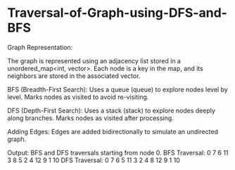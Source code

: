 # Traversal-of-Graph-using-DFS-and-BFS
Graph Representation:

The graph is represented using an adjacency list stored in a unordered_map<int, vector<int>>.
Each node is a key in the map, and its neighbors are stored in the associated vector.

BFS (Breadth-First Search):
Uses a queue (queue<int>) to explore nodes level by level.
Marks nodes as visited to avoid re-visiting.

DFS (Depth-First Search):
Uses a stack (stack<int>) to explore nodes deeply along branches.
Marks nodes as visited after processing.

Adding Edges:
Edges are added bidirectionally to simulate an undirected graph.

Output:
BFS and DFS traversals starting from node 0.
BFS Traversal: 0 7 6 11 3 8 5 2 4 12 9 1 10 
DFS Traversal: 0 7 6 5 11 3 2 4 8 12 9 1 10 
